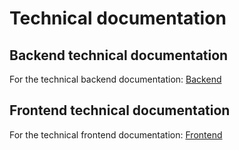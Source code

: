 # Technical documentation

## Backend technical documentation

For the technical backend documentation: [Backend][]

[Backend]: /backend-tech-doc

## Frontend technical documentation

For the technical frontend documentation: [Frontend][]

[Frontend]: /frontend-tech-doc